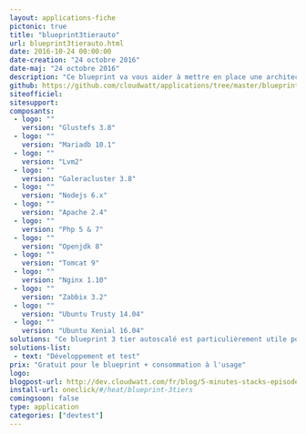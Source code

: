 ```yaml
---
layout: applications-fiche
pictonic: true
title: "blueprint3tierauto"
url: blueprint3tierauto.html
date: 2016-10-24 00:00:00
date-creation: "24 octobre 2016"
date-maj: "24 octobre 2016"
description: "Ce blueprint va vous aider à mettre en place une architecture 3-tiers. Nous avons automatisé le déploiement des différents noeuds composant l'architecture. A travers ce blueprint nous vous proposons de mettre en place frontaux web, du glusterfs avec un cluster de base de données. Vous aurez le choix de déployer sur les frontaux web différentes applications (Apache & php, tomcat 8 ou nodejs). Grace à l'autoscaling, ce blueprint s'adapte à la charge à la charge d'une application lors d'un pic de charge."
github: https://github.com/cloudwatt/applications/tree/master/blueprint-3tiers-autoscaling
siteofficiel: 
sitesupport: 
composants:
 - logo: ""
   version: "Glustefs 3.8"
 - logo: ""
   version: "Mariadb 10.1"
 - logo: ""
   version: "Lvm2"
 - logo: ""
   version: "Galeracluster 3.8"
 - logo: ""
   version: "Nodejs 6.x"
 - logo: ""
   version: "Apache 2.4"
 - logo: ""
   version: "Php 5 & 7"
 - logo: ""
   version: "Openjdk 8"
 - logo: ""
   version: "Tomcat 9"
 - logo: ""
   version: "Nginx 1.10"   
 - logo: ""
   version: "Zabbix 3.2"      
 - logo: ""
   version: "Ubuntu Trusty 14.04"
 - logo: ""
   version: "Ubuntu Xenial 16.04"
solutions: "Ce blueprint 3 tier autoscalé est particulièrement utile pour les solutions Cloudwatt suivantes :"
solutions-list: 
 - text: "Développement et test"
prix: "Gratuit pour le blueprint + consommation à l'usage"
logo: 
blogpost-url: http://dev.cloudwatt.com/fr/blog/5-minutes-stacks-episode-trente-sept-blueprint-3tier-autoscale.html
install-url: oneclick/#/heat/blueprint-3tiers
comingsoon: false
type: application
categories: ["devtest"]
---
```

